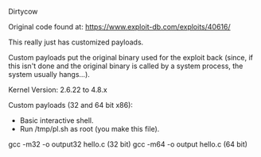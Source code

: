 Dirtycow

Original code found at: https://www.exploit-db.com/exploits/40616/

This really just has customized payloads.

Custom payloads put the original binary used for the exploit back (since, if this isn't done and 
the original binary is called by a system process, the system usually hangs...).

Kernel Version: 2.6.22 to 4.8.x

Custom payloads (32 and 64 bit x86):

- Basic interactive shell.
- Run /tmp/pl.sh as root (you make this file).


gcc -m32 -o output32 hello.c (32 bit)
gcc -m64 -o output hello.c (64 bit)

